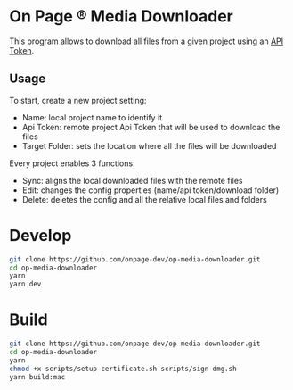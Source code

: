 # On Page ® Media Downloader

This program allows to download all files from a given project using an [API Token](https://app.onpage.it/#/help/integrations/token-api).

## Usage

To start, create a new project setting:

- Name: local project name to identify it
- Api Token: remote project Api Token that will be used to download the files
- Target Folder: sets the location where all the files will be downloaded

Every project enables 3 functions:

- Sync: aligns the local downloaded files with the remote files
- Edit: changes the config properties (name/api token/download folder)
- Delete: deletes the config and all the relative local files and folders

# Develop

```bash
git clone https://github.com/onpage-dev/op-media-downloader.git
cd op-media-downloader
yarn
yarn dev
```

# Build

```bash
git clone https://github.com/onpage-dev/op-media-downloader.git
cd op-media-downloader
yarn
chmod +x scripts/setup-certificate.sh scripts/sign-dmg.sh
yarn build:mac
```

